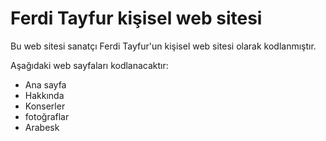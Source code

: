 # Ferdi Tayfur kişisel web sitesi
Bu web sitesi sanatçı Ferdi Tayfur'un kişisel web sitesi olarak kodlanmıştır.

Aşağıdaki web sayfaları kodlanacaktır:
- Ana sayfa
- Hakkında
- Konserler
- fotoğraflar
- Arabesk

